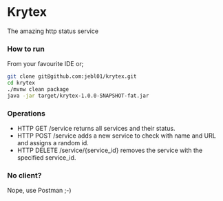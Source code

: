 # Krytex
The amazing http status service

### How to run
From your favourite IDE or;
```bash
git clone git@github.com:jebl01/krytex.git
cd krytex
./mvnw clean package
java -jar target/krytex-1.0.0-SNAPSHOT-fat.jar

```

### Operations
* HTTP GET /service returns all services and their status.
* HTTP POST /service adds a new service to check with name and URL and assigns a random id.
* HTTP DELETE /service/{service_id} removes the service with the specified service_id.

### No client?
Nope, use Postman ;-)
